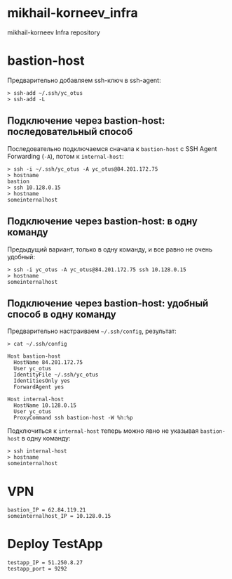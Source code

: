 # mikhail-korneev_infra
mikhail-korneev Infra repository

# bastion-host
Предварительно добавляем ssh-ключ в ssh-agent:
```
> ssh-add ~/.ssh/yc_otus
> ssh-add -L
```
## Подключение через bastion-host: последовательный способ
Последовательно подключаемся сначала к `bastion-host` c SSH Agent Forwarding (`-A`), потом к `internal-host`:
```
> ssh -i ~/.ssh/yc_otus -A yc_otus@84.201.172.75
> hostname
bastion
> ssh 10.128.0.15
> hostname
someinternalhost
```
## Подключение через bastion-host: в одну команду
Предыдущий вариант, только в одну команду, и все равно не очень удобный:
```
> ssh -i yc_otus -A yc_otus@84.201.172.75 ssh 10.128.0.15
> hostname
someinternalhost
```
## Подключение через bastion-host: удобный способ в одну команду
Предварительно настраиваем `~/.ssh/config`, результат:
```
> cat ~/.ssh/config

Host bastion-host
  HostName 84.201.172.75
  User yc_otus
  IdentityFile ~/.ssh/yc_otus
  IdentitiesOnly yes
  ForwardAgent yes

Host internal-host
  HostName 10.128.0.15
  User yc_otus
  ProxyCommand ssh bastion-host -W %h:%p
```
Подключиться к `internal-host` теперь можно явно не указывая `bastion-host` в одну команду:
```
> ssh internal-host
> hostname
someinternalhost
```

# VPN
```
bastion_IP = 62.84.119.21
someinternalhost_IP = 10.128.0.15
```

# Deploy TestApp
```
testapp_IP = 51.250.8.27
testapp_port = 9292
```
